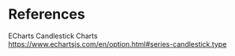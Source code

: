 # References

ECharts Candlestick Charts
https://www.echartsjs.com/en/option.html#series-candlestick.type

